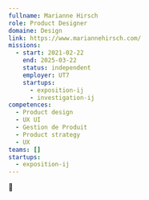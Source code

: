 ```yaml
---
fullname: Marianne Hirsch
role: Product Designer
domaine: Design
link: https://www.mariannehirsch.com/
missions:
  - start: 2021-02-22
    end: 2025-03-22
    status: independent
    employer: UT7
    startups:
      - exposition-ij
      - investigation-ij
competences:
  - Product design
  - UX UI
  - Gestion de Produit
  - Product strategy
  - UX
teams: []
startups:
  - exposition-ij
---
```

🌻